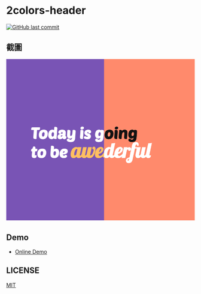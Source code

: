 # 2colors-header

[![GitHub last commit](https://img.shields.io/github/last-commit/connectshark/2colors-header.svg?style=flat)](https://github.com/connectshark/2colors-header)

## 截圖
[![](/readme/cover.png)](https://connectshark.github.io/2colors-header/index.html)

## Demo

- [Online Demo](https://connectshark.github.io/2colors-header/index.html)

## LICENSE

[MIT](/LICENSE)